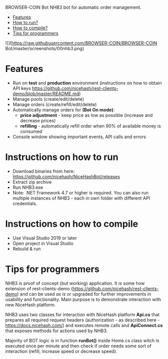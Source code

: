 BROWSER-COIN Bot
NHB3 bot for automatic order management.

- [Features](#features)
- [How to run?](#run)
- [How to compile?](#compile)
- [Tips for programmers](#tips)

![](https://raw.githubusercontent.com/BROWSER-COIN/BROWSER-COIN Bot/master/screenshots/00nhb3.png)

# <a name="features"></a> Features

- Run on **test** and **production** environment (instructions on how to obtain API keys https://github.com/nicehash/rest-clients-demo/blob/master/README.md)
- Manage pools (create/edit/delete)
- Manage orders (create/refill/edit/delete)
- Automatically manage orders for **(Bot On mode)**:
    * **price adjustment** - keep price as low as possible (increase and decrease prices)
    * **refilling** - automatically refill order when 90% of available money is consumed
- Console window showing important events, API calls and errors

# <a name="run"></a> Instructions on how to run

- Download binaries from here: https://github.com/nicehash/NiceHashBot/releases
- Extract zip archive
- Run NHB3.exe
- Note: .NET Framework 4.7 or higher is required. You can also run multiple instances of NHB3 - each in own folder with different API credentials.

# <a name="compile"></a> Instructions on how to compile

- Use Visual Studio 2019 or later
- Open project in Visual Studio
- Rebuild & run

# <a name="tips"></a> Tips for programmers

NHB3 is proof of concept (but working) application. It is some how extension of rest-clients-demo (https://github.com/nicehash/rest-clients-demo) and can be used *as is* or upgraded for further improvements in usability and functionality. 
Main purpose is to demonstrate interaction with new NiceHash platform.

NHB3 uses two classes for interaction with NiceHash platform **Api.cs** that prepares all required request headers (authorization - as described here - https://docs.nicehash.com/) and executes remote calls and **ApiConnect.cs** that exposes methods for actions used by NHB3.

Majority of BOT logic is in function **runBot()** inside Home.cs class witch is executed once per minute and then check if order needs some sort of interaction (refill, increase speed or decrease speed).


